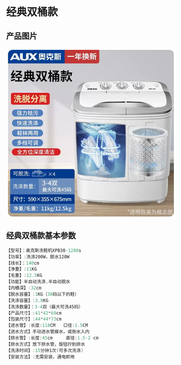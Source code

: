 # 经典双桶款

## 产品图片

![](./img/经典双桶款.jpg)

## 经典双桶款基本参数

```c#
【型号】：奥克斯洗鞋机XPB30-1288s
【功率】:洗涤200W，脱水120W
【线长】：140cm
【净重】:11KG
【毛重】:12.5KG
【功能】半自动洗涤,半自动脱水
【内桶深】:32cm
【脱水容量】:1KG（38码以下的鞋）
【洗涤容量】:3.8KG
【洗涤数量】：3-4双（最大可洗45码）
【产品尺寸】:41*42*69cm
【包装尺寸】:44*44*73cm
【进水管】:长度:118CM   口径:1.5CM
【进水方式】手动进水管接水，或倒水入内
【排水管】:长度:45cm     直径:1.5-2 cm
【排水方式】放下排水管，旋钮拧到排水
【洗涤时间】:15分钟1次(可多次洗涤)
【安装方法】:无需安装，通电即用
```
